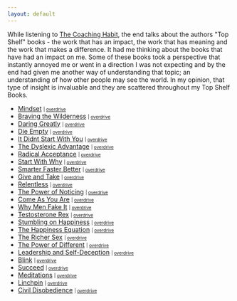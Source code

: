 ```yaml
---
layout: default
---
```


While listening to [The Coaching Habit], the end talks about the authors "Top Shelf" books - the work that has an impact, the work that has meaning and the work that makes a difference. It had me thinking about the books that have had an impact on me. Some of these books took a perspective that instantly annoyed me or went in a direction I was not expecting and by the end had given me another way of understanding that topic; an understanding of how other people may see the world. In my opinion, that type of insight is invaluable and they are scattered throughout my Top Shelf Books.


- [Mindset] <font size="1">| <a href="https://www.overdrive.com/media/233385/mindset">overdrive</a></font>
- [Braving the Wilderness] <font size="1">| <a href="https://www.overdrive.com/media/3198225/braving-the-wilderness">overdrive</a></font>
- [Daring Greatly] <font size="1">| <a href="https://www.overdrive.com/media/3326143/daring-greatly">overdrive</a></font>
- [Die Empty] <font size="1">| <a href="https://www.overdrive.com/media/1450906/die-empty">overdrive</a></font>
- [It Didnt Start With You] <font size="1">| <a href="https://www.overdrive.com/media/2395059/it-didnt-start-with-you">overdrive</a></font>
- [The Dyslexic Advantage] <font size="1">| <a href="https://www.overdrive.com/media/1940970/the-dyslexic-advantage">overdrive</a></font>
- [Radical Acceptance] <font size="1">| <a href="https://www.overdrive.com/media/2101685/radical-acceptance">overdrive</a></font>
- [Start With Why] <font size="1">| <a href="https://www.overdrive.com/media/3348536/start-with-why">overdrive</a></font>
- [Smarter Faster Better] <font size="1">| <a href="https://www.overdrive.com/media/2236904/smarter-faster-better">overdrive</a></font>
- [Give and Take] <font size="1">| <a href="https://www.overdrive.com/media/1289602/give-and-take">overdrive</a></font>
- [Relentless] <font size="1">| <a href="https://www.overdrive.com/media/2077109/relentless">overdrive</a></font>
- [The Power of Noticing] <font size="1">| <a href="https://www.overdrive.com/media/1542277/the-power-of-noticing">overdrive</a></font>
- [Come As You Are] <font size="1">| <a href="https://www.overdrive.com/media/2184509/come-as-you-are">overdrive</a></font>
- [Why Men Fake It] <font size="1">| <a href="https://www.overdrive.com/media/1266322/why-men-fake-it">overdrive</a></font>
- [Testosterone Rex] <font size="1">| <a href="https://www.overdrive.com/media/3116362/testosterone-rex">overdrive</a></font>
- [Stumbling on Happiness] <font size="1">| <a href="https://www.overdrive.com/media/138785/stumbling-on-happiness">overdrive</a></font>
- [The Happiness Equation] <font size="1">| <a href="https://www.overdrive.com/media/1928986/the-happiness-equation">overdrive</a></font>
- [The Richer Sex] <font size="1">| <a href="https://www.overdrive.com/media/845002/the-richer-sex">overdrive</a></font>
- [The Power of Different] <font size="1">| <a href="https://www.overdrive.com/media/3156828/the-power-of-different">overdrive</a></font>
- [Leadership and Self-Deception] <font size="1">| <a href="https://www.overdrive.com/media/114755/leadership-and-self-deception">overdrive</a></font>
- [Blink] <font size="1">| <a href="https://www.overdrive.com/media/653919/blink">overdrive</a></font>
- [Succeed] <font size="1">| <a href="https://www.overdrive.com/media/355432/succeed">overdrive</a></font>
- [Meditations] <font size="1">| <a href="https://www.overdrive.com/media/287520/meditations">overdrive</a></font>
- [Linchpin] <font size="1">| <a href="https://www.overdrive.com/media/242862/linchpin">overdrive</a></font>
- [Civil Disobedience] <font size="1">| <a href="https://www.overdrive.com/media/3130078/civil-disobedience">overdrive</a></font>

[The Coaching Habit]: https://www.worldcat.org/title/coaching-habit-say-less-ask-more-change-the-way-you-lead-forever/oclc/969053597&referer=brief_results
[Mindset]: http://www.worldcat.org/oclc/929888799
[Braving the Wilderness]: http://www.worldcat.org/oclc/1010600018
[Daring Greatly]: http://www.worldcat.org/oclc/1003641523
[Die Empty]: http://www.worldcat.org/oclc/997044220
[It Didnt Start With You]: http://www.worldcat.org/oclc/948181047
[The Dyslexic Advantage]: http://www.worldcat.org/oclc/741558934
[Radical Acceptance]: http://www.worldcat.org/oclc/827648445
[Start With Why]: http://www.worldcat.org/oclc/1002097079
[Smarter Faster Better]: http://www.worldcat.org/oclc/968187235
[Give and Take]: http://www.worldcat.org/oclc/999649005
[Relentless]: http://www.worldcat.org/oclc/903255274
[The Power of Noticing]: http://www.worldcat.org/oclc/974220212
[Come As You Are]: http://www.worldcat.org/oclc/980968366
[Why Men Fake It]: http://www.worldcat.org/oclc/1004882551
[Testosterone Rex]: http://www.worldcat.org/oclc/970128351
[Stumbling on Happiness]: http://www.worldcat.org/oclc/859387956
[The Happiness Equation]: http://www.worldcat.org/oclc/1008697982
[The Richer Sex]: http://www.worldcat.org/oclc/773985497
[The Power of Different]: http://www.worldcat.org/oclc/974890921
[Leadership and Self-Deception]: http://www.worldcat.org/oclc/921414863
[Blink]: http://www.worldcat.org/oclc/933475486
[Succeed]: http://www.worldcat.org/oclc/646113392
[Meditations]: http://www.worldcat.org/oclc/464586916
[Linchpin]: http://www.worldcat.org/oclc/966187668
[Civil Disobedience]: http://www.worldcat.org/oclc/317494464